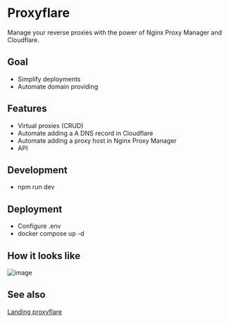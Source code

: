 # Proxyflare

Manage your reverse proxies with the power of Nginx Proxy Manager and Cloudflare.

## Goal

- Simplify deployments
- Automate domain providing

## Features

- Virtual proxies (CRUD)
- Automate adding a A DNS record in Cloudflare
- Automate adding a proxy host in Nginx Proxy Manager
- API

## Development

- npm run dev

## Deployment

- Configure .env
- docker compose up -d

## How it looks like

![image](https://github.com/user-attachments/assets/68657ee9-d91f-4cf9-8250-4fa50591b1d7)

## See also

[Landing proxyflare](https://github.com/javimosch/landing-proxyflare/tree/master)
